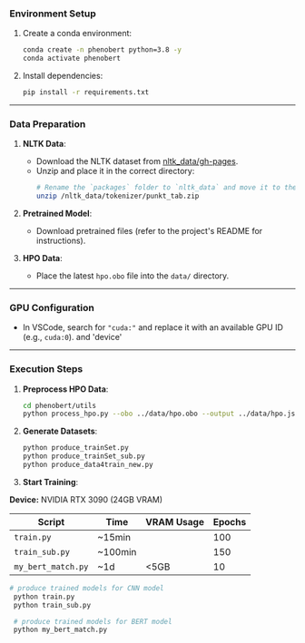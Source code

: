 

### **Environment Setup**
1. Create a conda environment:
   ```bash
   conda create -n phenobert python=3.8 -y
   conda activate phenobert
   ```

2. Install dependencies:
   ```bash
   pip install -r requirements.txt
   ```

---

### **Data Preparation**
1. **NLTK Data**:
   - Download the NLTK dataset from [nltk_data/gh-pages](https://github.com/nltk/nltk_data/tree/gh-pages).
   - Unzip and place it in the correct directory:
     ```bash
     # Rename the `packages` folder to `nltk_data` and move it to the parent directory of the project root
     unzip /nltk_data/tokenizer/punkt_tab.zip
     ```

2. **Pretrained Model**:
   - Download pretrained files (refer to the project's README for instructions).

3. **HPO Data**:
   - Place the latest `hpo.obo` file into the `data/` directory.

---

### **GPU Configuration**
- In VSCode, search for `"cuda:"` and replace it with an available GPU ID (e.g., `cuda:0`).
 and 'device'
---

### **Execution Steps**
1. **Preprocess HPO Data**:
   ```bash
   cd phenobert/utils
   python process_hpo.py --obo ../data/hpo.obo --output ../data/hpo.json
   ```

2. **Generate Datasets**:
   ```bash
   python produce_trainSet.py
   python produce_trainSet_sub.py
   python produce_data4train_new.py
   ```

3. **Start Training**:


**Device:** NVIDIA RTX 3090 (24GB VRAM)

| Script            | Time     | VRAM Usage | Epochs |
|-------------------|----------|------------|-------|
| `train.py`        | ~15min   |         | 100   |
| `train_sub.py`    | ~100min  |        | 150   |
| `my_bert_match.py` | ~1d  | <5GB      | 10    |

   ```bash
   # produce trained models for CNN model
    python train.py
    python train_sub.py

    # produce trained models for BERT model
    python my_bert_match.py
   ```